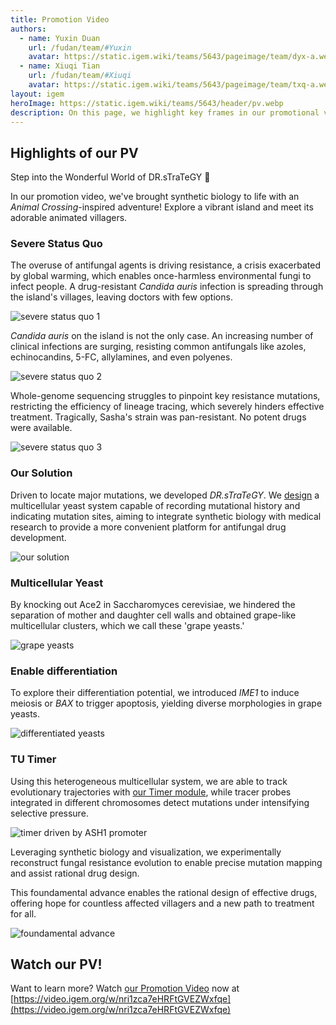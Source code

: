 ```yaml
---
title: Promotion Video
authors:
  - name: Yuxin Duan
    url: /fudan/team/#Yuxin
    avatar: https://static.igem.wiki/teams/5643/pageimage/team/dyx-a.webp
  - name: Xiuqi Tian
    url: /fudan/team/#Xiuqi
    avatar: https://static.igem.wiki/teams/5643/pageimage/team/txq-a.webp
layout: igem
heroImage: https://static.igem.wiki/teams/5643/header/pv.webp
description: On this page, we highlight key frames in our promotional video.
---
```


## Highlights of our PV

Step into the Wonderful World of DR.sTraTeGY 🌿

In our promotion video, we've brought synthetic biology to life with an *Animal Crossing*-inspired adventure! Explore a vibrant island and meet its adorable animated villagers.

### Severe Status Quo

The overuse of antifungal agents is driving resistance, a crisis exacerbated by global warming, which enables once-harmless environmental fungi to infect people. A drug-resistant *Candida auris* infection is spreading through the island's villages, leaving doctors with few options.

![severe status quo 1](https://static.igem.wiki/teams/5643/pageimage/promotion-video/beginning.webp)

*Candida auris* on the island is not the only case. An increasing number of clinical infections are surging, resisting common antifungals like azoles, echinocandins, 5-FC, allylamines, and even polyenes.

![severe status quo 2](https://static.igem.wiki/teams/5643/pageimage/promotion-video/issue.webp)

Whole-genome sequencing struggles to pinpoint key resistance mutations, restricting the efficiency of lineage tracing, which severely hinders effective treatment. Tragically, Sasha's strain was pan-resistant. No potent drugs were available.

![severe status quo 3](https://static.igem.wiki/teams/5643/pageimage/promotion-video/antifungal-reason.webp)

### Our Solution

Driven to locate major mutations, we developed *DR.sTraTeGY*. We [design](/design/) a multicellular yeast system capable of recording mutational history and indicating mutation sites, aiming to integrate synthetic biology with medical research to provide a more convenient platform for antifungal drug development.

![our solution](https://static.igem.wiki/teams/5643/pageimage/promotion-video/experiment.webp)

### Multicellular Yeast

By knocking out Ace2 in Saccharomyces cerevisiae, we hindered the separation of mother and daughter cell walls and obtained grape-like multicellular clusters, which we call these 'grape yeasts.'

![grape yeasts](https://static.igem.wiki/teams/5643/pageimage/promotion-video/module1.webp)

### Enable differentiation

To explore their differentiation potential, we introduced *IME1* to induce meiosis or *BAX* to trigger apoptosis, yielding diverse morphologies in grape yeasts.

![differentiated yeasts](https://static.igem.wiki/teams/5643/pageimage/promotion-video/module23.webp)

### TU Timer

Using this heterogeneous multicellular system, we are able to track evolutionary trajectories with [our Timer module](/part-collection/#collection-1-grape-yeast), while tracer probes integrated in different chromosomes detect mutations under intensifying selective pressure.

![timer driven by ASH1 promoter](https://static.igem.wiki/teams/5643/pageimage/promotion-video/module4.webp)

Leveraging synthetic biology and visualization, we experimentally reconstruct fungal resistance evolution to enable precise mutation mapping and assist rational drug design.

This foundamental advance enables the rational design of effective drugs, offering hope for countless affected villagers and a new path to treatment for all.

![foundamental advance](https://static.igem.wiki/teams/5643/pageimage/promotion-video/ending.webp)

## Watch our PV!

Want to learn more? Watch [our Promotion Video](https://video.igem.org/w/nri1zca7eHRFtGVEZWxfqe) now at [https://video.igem.org/w/nri1zca7eHRFtGVEZWxfqe](https://video.igem.org/w/nri1zca7eHRFtGVEZWxfqe)
